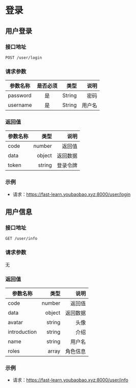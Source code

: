 

# 登录

## 用户登录

### 接口地址
`POST /user/login`

### 请求参数
| 参数名称        | 是否必须           | 类型  | 说明  |
| ------------- |:-------------:| -----:| ----:|
| password      | 是 | String | 密码 |
| username      | 是 | String | 用户名 |

### 返回值
| 参数名称                  | 类型  | 说明  |
| ------------- | ----:| ---:|
| code      | number | 返回值 |
| data      | object | 返回数据 |
| token      | string | 登录令牌|

### 示例
+ 请求：https://fast-learn.youbaobao.xyz:8000/user/login

## 用户信息

### 接口地址
`GET /user/info`
### 请求参数

无

### 返回值

| 参数名称                  | 类型  | 说明  |
| ------------- | ----:| ---:|
| code      | number | 返回值 |
| data      | object | 返回数据 |
| avatar      | string | 头像|
| introduction      | string | 介绍|
| name      | string | 用户名|
| roles      | array | 角色信息|

### 示例
+ 请求：https://fast-learn.youbaobao.xyz:8000/user/info




